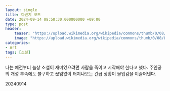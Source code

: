 ```yaml
---
layout: single
title: 다빈치 코드
date: 2024-09-14 08:50:30.000000000 +09:00
type: post
header:
    teaser: "https://upload.wikimedia.org/wikipedia/commons/thumb/0/08/Leonardo_da_Vinci_%281452-1519%29_-_The_Last_Supper_%281495-1498%29.jpg/2880px-Leonardo_da_Vinci_%281452-1519%29_-_The_Last_Supper_%281495-1498%29.jpg"
    image: "https://upload.wikimedia.org/wikipedia/commons/thumb/0/08/Leonardo_da_Vinci_%281452-1519%29_-_The_Last_Supper_%281495-1498%29.jpg/2880px-Leonardo_da_Vinci_%281452-1519%29_-_The_Last_Supper_%281495-1498%29.jpg"
categories:
- Art
tags: [소설]
---
```


나는 예전부터 늘상 소설이 재미있으려면 사람을 죽이고 시작해야 한다고 했다. 주인공의 개성 부족에도 불구하고 끊임없이 터져나오는 긴급 상황이 몰입감을 이끌어낸다.

20240914

